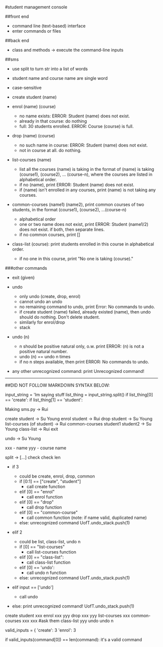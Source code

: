 #student management console

##front end
- command line (text-based) interface
- enter commands or files

##back end
- class and methods -> execute the command-line inputs

##sms
- use split to turn str into a list of words
- student name and course name are single word
- case-sensitive

- create student (name)
- enrol (name) (course)
	- no name exists: ERROR: Student (name) does not exist.
	- already in that course: do nothing
	- full: 30 students enrolled. ERROR: Course (course) is full.
- drop (name) (course)
	- no such name in course: ERROR: Student (name) does not exist.
	- not in course at all. do nothing.
	
- list-courses (name)
	- list all the courses (name) is taking in the format of (name) is taking (course1), (course2), ... (course-n), where the courses are listed in alphabetical order.
	- if no (name), print ERROR: Student (name) does not exist.
	- if (name) isn't enrolled in any courses, print (name) is not taking any courses.
	
- common-courses (name1) (name2), print common courses of two students, in the format (course1), (course2), ...(course-n)
	- alphabetical order
	- one or two name does not exist, print ERROR: Student (name1/2) does not exist. if both, then separate lines.
	- if no common courses, print []

- class-list (course): print students enrolled in this course in alphabetical order.
	- if no one in this course, print "No one is taking (course)."
	
###other commands
- exit (given)
- undo
	- only undo (create, drop, enrol)
	- cannot undo an undo
	- no remaining command to undo, print Error: No commands to undo.
	- if create student (name) failed, already existed (name), then undo should do nothing. Don't delete student.
	- similarly for enrol/drop
	- stack
	
- undo (n)
	- n should be positive natural only, o.w. print ERROR: (n) is not a positive natural number.
	- undo (n) == undo n times
	- if no n steps available, then print ERROR: No commands to undo.
- any other unrecognized command: print Unrecognized command!

------
##DID NOT FOLLOW MARKDOWN SYNTAX BELOW:

input_string = 'Im saying      stuff
list_thing = input_string.split()
if list_thing[0] == 'create':
	if list_thing[1] == 'student':

Making sms.py -> Rui

create student -> Su Young
enrol student -> Rui
drop student -> Su Young
list-courses (of student) -> Rui
common-courses student1 student2 -> Su Young 
class-list -> Rui
exit

undo -> Su Young

xxx - name
yyy - course name

split -> [...]
check 
check len
- if 3
	- could be create, enrol, drop, common
	- if [0:1] == ["create", "student"]
		- call create function
	- elif [0] == "enrol"
		- call enrol function
	- elif [0] == "drop"
		- call drop function
	- elif [0] == "common-course"
		- call common function (note: if name valid, duplicated name)
	- else:
		unrecognized command 
		UofT.undo_stack.push(1)

- elif 2
	- could be list, class-list, undo n
	- if [0] == "list-courses"
		- call list-courses function
	- elif [0] == "class-list":
		- call class-list function
	- elif [0] == 'undo':
		- call undo n function
	- else:
		unrecognized command
		UofT.undo_stack.push(1)

- elif input == ['undo']
	- call undo
	
- else:
	print unrecognized command!
	UofT.undo_stack.push(1)


create student xxx
enrol xxx yyy
drop xxx yyy
list-courses xxx
common-courses xxx xxx #ask them
class-list yyy
undo
undo n

valid_inputs = {
	'create': 3
	'enrol': 3
	
	
if valid_inputs(command[0]) == len(command):
	it's a valid command
	
	


